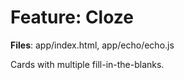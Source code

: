 # Feature: Cloze

**Files**: app/index.html, app/echo/echo.js

Cards with multiple fill-in-the-blanks.